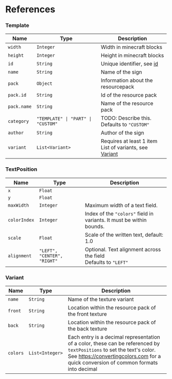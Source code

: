 # References

### Template

| Name        | Type                               | Description                                                            |
|-------------|------------------------------------|------------------------------------------------------------------------|
| `width`     | `Integer`                          | Width in minecraft blocks                                              |
| `height`    | `Integer`                          | Height in minecraft blocks                                             |
| `id`        | `String`                           | Unique identifier, see [id](#id)                                       |
| `name`      | `String`                           | Name of the sign                                                       |
| `pack`      | `Object`                           | Information about the resourcepack                                     |
| `pack.id`   | `String`                           | Id of the resource pack                                                |
| `pack.name` | `String`                           | Name of the resource pack                                              |
| `category`  | `"TEMPLATE" \| "PART" \| "CUSTOM"` | TODO: Describe this.<br/> Defaults to `"CUSTOM"`                       |
| `author`    | `String`                           | Author of the sign                                                     |
| `variant`   | `List<Variant>`                    | Requires at least 1 item<br/>List of variants, see [Variant](#variant) |

### TextPosition

| Name         | Type                        | Description                                                          |
|--------------|-----------------------------|----------------------------------------------------------------------|
| `x`          | `Float`                     |                                                                      |
| `y`          | `Float`                     |                                                                      |
| `maxWidth`   | `Integer`                   | Maximum width of a text field.                                       |
| `colorIndex` | `Integer`                   | Index of the `"colors"` field in variants. It must be within bounds. |
| `scale`      | `Float`                     | Scale of the written text, default: 1.0                              |
| `alignment`  | `"LEFT", "CENTER", "RIGHT"` | Optional. Text alignment across the field<br/>Defaults to `"LEFT"`   |

### Variant

| Name     | Type            | Description                                                                                                                                                                                                       |
|----------|-----------------|-------------------------------------------------------------------------------------------------------------------------------------------------------------------------------------------------------------------|
| `name`   | `String`        | Name of the texture variant                                                                                                                                                                                       |
| `front`  | `String`        | Location within the resource pack of the front texture                                                                                                                                                            |
| `back`   | `String`        | Location within the resource pack of the back texture                                                                                                                                                             |
| `colors` | `List<Integer>` | Each entry is a decimal representation of a color, these can be referenced by `textPositions` to set the text's color.<br/>See https://convertingcolors.com for a quick conversion of common formats into decimal |
